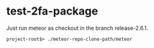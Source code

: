 # test-2fa-package

Just run meteor as checkout in the branch release-2.6.1.

```
project-root$> ./meteor-repo-clone-path/meteor
```
